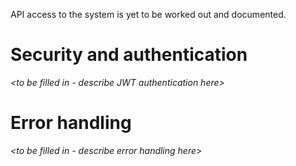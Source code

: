 API access to the system is yet to be worked out and documented.

# Security and authentication

*\<to be filled in - describe JWT authentication here\>*

# Error handling

*\<to be filled in - describe error handling here\>*
